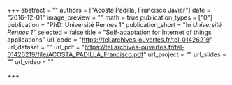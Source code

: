 +++
abstract = ""
authors = ["Acosta Padilla, Francisco Javier"]
date = "2016-12-01"
image_preview = ""
math = true
publication_types = ["0"]
publication = "PhD: Université Rennes 1"
publication_short = "In *Université Rennes 1*"
selected = false
title = "Self-adaptation for Internet of things applications"
url_code = "https://tel.archives-ouvertes.fr/tel-01426219"
url_dataset = ""
url_pdf = "https://tel.archives-ouvertes.fr/tel-01426219/file/ACOSTA_PADILLA_Francisco.pdf"
url_project = ""
url_slides = ""
url_video = ""

+++
